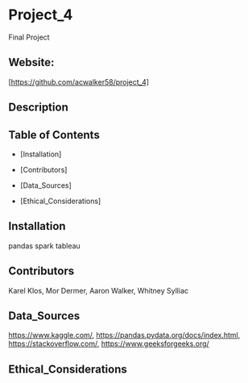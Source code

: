 # Project_4
Final Project

## Website: 
[https://github.com/acwalker58/project_4]

## Description


## Table of Contents

- [Installation]

- [Contributors]

- [Data_Sources]

- [Ethical_Considerations] 


## Installation
pandas
spark
tableau




## Contributors
Karel Klos, 
Mor Dermer, 
Aaron Walker, 
Whitney Sylliac



## Data_Sources
https://www.kaggle.com/,
https://pandas.pydata.org/docs/index.html,
https://stackoverflow.com/,
https://www.geeksforgeeks.org/


## Ethical_Considerations
  

